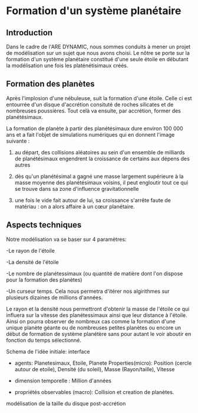 # Formation d'un système planétaire

## Introduction
Dans le cadre de l'ARE DYNAMIC, nous sommes conduits à mener un projet de modélisation sur un sujet que nous avons choisi. Le nôtre se porte sur la formation d'un système planétaire constitué d'une seule étoile en débutant la modélisation une fois les platénétisimaux créés.

## Formation des planètes

Après l'implosion d'une nébuleuse, suit la formation d'une étoile. Celle ci est entourrée d'un disque d'accrétion consituté de roches silicates et de nombreuses poussières. Tout celà va ensuite, par accrétion, former des planétésimaux.

La formation de planète à partir des planétésimaux dure environ 100 000 ans et a fait l'objet de simulations numériques qui en donnent l'image suivante :

1.	au départ, des collisions aléatoires au sein d'un ensemble de milliards de planétésimaux engendrent la croissance de certains aux dépens des autres

2.	dès qu'un planétésimal a gagné une masse largement supérieure à la masse moyenne des planétésimaux voisins, il peut engloutir tout ce qui se trouve dans sa zone d'influence gravitationnelle

3.	une fois le vide fait autour de lui, sa croissance s'arrête faute de matériau : on a alors affaire à un cœur planétaire.

## Aspects techniques

Notre modélisation va se baser sur 4 paramètres:

-Le rayon de l'étoile

-La densité de l'étoile

-Le nombre de planétessimaux (ou quantité de matière dont l'on dispose pour la formation des planètes)

-Un curseur temps. Cela nous permetra d'itérer nos algirithmes sur plusieurs dizaines de millions d'années. 

Le rayon et la densité nous permettront d'obtenir la masse de l'étoile ce qui influera sur la vitesse des planétessimaux ainsi que leur distance à l'étoile.
Ainsi on pourra observer de nombreux cas comme la formation d'une unique planète géante ou de nombreuses petites planètes ou encore un début de formation de système planétère sans pour autant le voir aboutir en fonction du temps sélectionné.

Schema de l'idée initiale: interface
<a href="http://zupimages.net/viewer.php?id=19/13/jrzz.png"><img src="https://zupimages.net/up/19/13/jrzz.png" alt="" /></a>


- agents:
Planetesimaux, Etoile, Planete
Properties(micro): Position (cercle autour de etoile), 
Densité (du soleil), 
Masse (Rayon/taille), 
Vitesse

- dimension temporelle : Million d'années

- propriétés observables (macro):
Collision et creation de planètes.


modélisation de la taille du disque post-accrétion
<a href="http://zupimages.net/viewer.php?id=19/13/rb7j.png"><img src="https://zupimages.net/up/19/13/rb7j.png" alt="" /></a>

